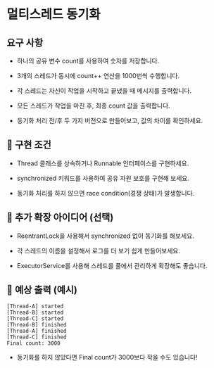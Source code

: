 # 멀티스레드 동기화
## 요구 사항
- 하나의 공유 변수 count를 사용하여 숫자를 저장합니다.

- 3개의 스레드가 동시에 count++ 연산을 1000번씩 수행합니다.

- 각 스레드는 자신이 작업을 시작하고 끝냈을 때 메시지를 출력합니다.

- 모든 스레드가 작업을 마친 후, 최종 count 값을 출력합니다.

- 동기화 처리 전/후 두 가지 버전으로 만들어보고, 값의 차이를 확인하세요.

## 🔧 구현 조건
- Thread 클래스를 상속하거나 Runnable 인터페이스를 구현하세요.

- synchronized 키워드를 사용하여 공유 자원 보호를 구현해 보세요.

- 동기화 처리를 하지 않으면 race condition(경쟁 상태)가 발생합니다.

## 🧪 추가 확장 아이디어 (선택)
- ReentrantLock을 사용해서 synchronized 없이 동기화를 해보세요.

- 각 스레드의 이름을 설정해서 로그를 더 보기 쉽게 만들어보세요.

- ExecutorService를 사용해 스레드를 풀에서 관리하게 확장해도 좋습니다.

## 📌 예상 출력 (예시)
```
[Thread-A] started
[Thread-B] started
[Thread-C] started
[Thread-B] finished
[Thread-A] finished
[Thread-C] finished
Final count: 3000
```
- 동기화를 하지 않았다면 Final count가 3000보다 작을 수도 있습니다!